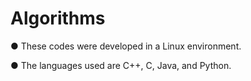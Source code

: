 # Algorithms


● These codes were developed in a Linux environment.

● The languages used are C++, C, Java, and Python.
